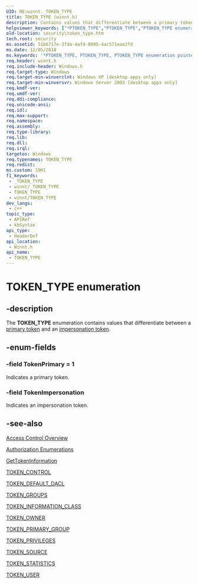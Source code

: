 ```yaml
---
UID: NE:winnt._TOKEN_TYPE
title: TOKEN_TYPE (winnt.h)
description: Contains values that differentiate between a primary token and an impersonation token.
helpviewer_keywords: ["*PTOKEN_TYPE","PTOKEN_TYPE","PTOKEN_TYPE enumeration pointer [Security]","TOKEN_TYPE","TOKEN_TYPE enumeration [Security]","TokenImpersonation","TokenPrimary","_win32_token_type_str","security.token_type","winnt/PTOKEN_TYPE","winnt/TOKEN_TYPE","winnt/TokenImpersonation","winnt/TokenPrimary"]
old-location: security\token_type.htm
tech.root: security
ms.assetid: 51b6717e-3fda-4af4-8995-4ac571eae2fd
ms.date: 12/05/2018
ms.keywords: '*PTOKEN_TYPE, PTOKEN_TYPE, PTOKEN_TYPE enumeration pointer [Security], TOKEN_TYPE, TOKEN_TYPE enumeration [Security], TokenImpersonation, TokenPrimary, _win32_token_type_str, security.token_type, winnt/PTOKEN_TYPE, winnt/TOKEN_TYPE, winnt/TokenImpersonation, winnt/TokenPrimary'
req.header: winnt.h
req.include-header: Windows.h
req.target-type: Windows
req.target-min-winverclnt: Windows XP [desktop apps only]
req.target-min-winversvr: Windows Server 2003 [desktop apps only]
req.kmdf-ver: 
req.umdf-ver: 
req.ddi-compliance: 
req.unicode-ansi: 
req.idl: 
req.max-support: 
req.namespace: 
req.assembly: 
req.type-library: 
req.lib: 
req.dll: 
req.irql: 
targetos: Windows
req.typenames: TOKEN_TYPE
req.redist: 
ms.custom: 19H1
f1_keywords:
 - _TOKEN_TYPE
 - winnt/_TOKEN_TYPE
 - TOKEN_TYPE
 - winnt/TOKEN_TYPE
dev_langs:
 - c++
topic_type:
 - APIRef
 - kbSyntax
api_type:
 - HeaderDef
api_location:
 - Winnt.h
api_name:
 - TOKEN_TYPE
---
```


# TOKEN_TYPE enumeration


## -description

The <b>TOKEN_TYPE</b> enumeration contains values that differentiate between a <a href="/windows/desktop/SecGloss/p-gly">primary token</a> and an <a href="/windows/desktop/SecGloss/i-gly">impersonation token</a>.

## -enum-fields

### -field TokenPrimary = 1

Indicates a primary token.

### -field TokenImpersonation

Indicates an impersonation token.

## -see-also

<a href="/windows/desktop/SecAuthZ/access-control">Access Control Overview</a>



<a href="/windows/desktop/SecAuthZ/authorization-enumerations">Authorization Enumerations</a>



<a href="/windows/desktop/api/securitybaseapi/nf-securitybaseapi-gettokeninformation">GetTokenInformation</a>



<a href="/windows/desktop/api/winnt/ns-winnt-token_control">TOKEN_CONTROL</a>



<a href="/windows/desktop/api/winnt/ns-winnt-token_default_dacl">TOKEN_DEFAULT_DACL</a>



<a href="/windows/desktop/api/winnt/ns-winnt-token_groups">TOKEN_GROUPS</a>



<a href="/windows/desktop/api/winnt/ne-winnt-token_information_class">TOKEN_INFORMATION_CLASS</a>



<a href="/windows/desktop/api/winnt/ns-winnt-token_owner">TOKEN_OWNER</a>



<a href="/windows/desktop/api/winnt/ns-winnt-token_primary_group">TOKEN_PRIMARY_GROUP</a>



<a href="/windows/desktop/api/winnt/ns-winnt-token_privileges">TOKEN_PRIVILEGES</a>



<a href="/windows/desktop/api/winnt/ns-winnt-token_source">TOKEN_SOURCE</a>



<a href="/windows/desktop/api/winnt/ns-winnt-token_statistics">TOKEN_STATISTICS</a>



<a href="/windows/desktop/api/winnt/ns-winnt-token_user">TOKEN_USER</a>
